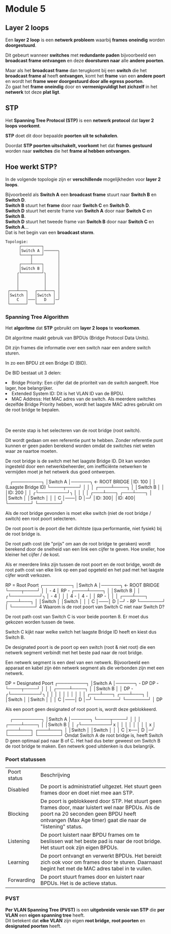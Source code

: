 # Module 5

## Layer 2 loops

Een **layer 2 loop** is een **netwerk probleem** waarbij **frames** **oneindig** worden **doorgestuurd**.

Dit gebeurt wanneer **switches** met **redundante paden** bijvoorbeeld een **broadcast frame ontvangen** 
en deze **doorsturen naar** alle **andere poorten**.

Maar als het **broadcast frame** dan terugkomt bij een **switch** die het **broadcast frame al** heeft **ontvangen**,
komt het **frame** van een **andere poort** en wordt het **frame weer doorgestuurd door alle egress poorten**.\
Zo gaat het **frame** **oneindig** door en **vermenigvuldigt het zichzelf** in het **netwerk** tot deze **plat ligt**.

## STP

Het **Spanning Tree Protocol (STP)** is een **netwerk protocol** dat **layer 2 loops** **voorkomt**.

**STP** doet dit door bepaalde **poorten** **uit te schakelen**.

Doordat **STP poorten uitschakelt, voorkomt** het dat **frames gestuurd** worden naar **switches** die het
**frame al hebben ontvangen**.

## Hoe werkt STP?

In de volgende topologie zijn er **verschillende** mogelijkheden voor **layer 2 loops**.

Bijvoorbeeld als **Switch A** een **broadcast frame** stuurt naar **Switch B** en **Switch D**.\
**Switch B** stuurt het **frame** door naar **Switch C** en **Switch D**.\
**Switch D** stuurt het eerste frame van **Switch A** door naar **Switch C** en **Switch B**.\
**Switch D** stuurt het tweede frame van **Switch B** door naar **Switch C** en **Switch A**...\
Dat is het begin van een **broadcast storm**.

```
Topologie:
      ┌─────────┐
      │Switch A │──────╮
      └────┬────┘      │
           │           │
      ┌────┴────┐      │
      │Switch B │      │
     ╭└─────────┘╮     │
     │           │     │
     │           │     │
     │           │     │
 ┌───┴───┐   ┌───┴───┐ │
 │Switch │   │Switch │ │
 │   C   │───│   D   │─╯
 └───────┘   └───────┘
```

### Spanning Tree Algorithm

Het **algoritme** dat **STP** gebruikt om **layer 2 loops** te **voorkomen**.

<tip>
<p>Dit <control>algoritme</control> maakt gebruik van <control>BPDUs</control> (Bridge Protocol Data Units).</p>
<p>Dit zijn <control>frames</control> die <control>informatie</control> over <control>een switch</control> naar een
<control>andere switch sturen</control>.</p>
In zo een <control>BPDU</control> zit een <control>Bridge ID (BID)</control>.
<p>De <control>BID</control> bestaat uit 3 delen:</p>
<list>
<li>
    <control>Bridge Priority</control>: Een <control>cijfer</control> dat de <control>prioriteit</control> van de 
    <control>switch</control> aangeeft. Hoe <control>lager</control>, hoe <control>belangrijker</control>.
</li>
<li>
    <control>Extended System ID</control>: Dit is het <control>VLAN ID</control> van de <control>BPDU</control>.
</li>
<li>
    <control>MAC Address</control>: Het <control>MAC adres</control> van de <control>switch</control>.
    Als meerdere switches dezelfde <control>Bridge Priority</control> hebben, wordt het laagste <control>MAC adres</control> 
    gebruikt om de <control>root bridge</control> te bepalen.
</li>
</list>
</tip>

<!-- INVISIBLE CHARACTERS FOR SECTION LINE -->
<format style="underline">
⠀⠀⠀⠀⠀⠀⠀⠀⠀⠀⠀⠀⠀⠀⠀⠀⠀⠀⠀⠀⠀⠀⠀⠀⠀⠀⠀⠀⠀⠀⠀⠀⠀⠀⠀⠀⠀⠀⠀⠀⠀⠀⠀⠀⠀⠀⠀⠀⠀⠀⠀⠀⠀⠀⠀⠀⠀⠀⠀⠀⠀⠀⠀⠀⠀⠀⠀⠀⠀⠀⠀⠀⠀⠀⠀⠀⠀⠀⠀⠀⠀⠀⠀⠀⠀⠀⠀⠀⠀⠀⠀⠀⠀
</format>
<!-- INVISIBLE CHARACTERS FOR SECTION LINE -->

<tabs>
<tab title="1. Root Bridge">
    <p>De <control>eerste stap</control> is het <control>selecteren</control> van de <control>root bridge</control> (root switch).</p>
    <p>Dit wordt gedaan om een <control>referentie punt</control> te hebben. <control>Zonder referentie punt</control>
    kunnen er <control>geen paden</control> berekend worden omdat de switches niet weten waar ze naartoe moeten.</p>
    <p>De <control>root bridge is</control> de <control>switch</control> met het <control>laagste Bridge ID</control>.
    Dit <control>kan worden ingesteld door een netwerkbeheerder</control>, om inefficiënte netwerken te vermijden moet 
    je het netwerk dus goed ontwerpen.</p>
    <code-block>
⠀
      ┌─────────┐
      │Switch A │──────╮ ← ROOT BRIDGE
      │ID: 100  │      │   (Laagste Bridge ID)
      └────┬────┘      │
           │           │
      ┌────┴────┐      │
      │Switch B │      │
      │ID: 200  │      │
     ╭└─────────┘╮     │
     │           │     │
 ┌───┴───┐   ┌───┴───┐ │
 │Switch │   │Switch │ │
 │   C   │───│   D   │─╯
 │ID: 300│   │ID: 400│
 └───────┘   └───────┘
    </code-block>
</tab>
<tab title="2. Root Poort">
    <p>Als de <control>root bridge gevonden</control> is moet elke switch (niet de root bridge / switch) een 
    <control>root poort selecteren</control>.</p>
    <p>De <control>root poort is</control> de poort die het <control>dichtste</control> (qua performantie, niet fysiek) 
    <control>bij de root bridge</control> is.</p>
    <p>De <control>root path cost</control> (de "prijs" om aan de root bridge te geraken) wordt 
    <control>berekend door de snelheid</control> van een link een cijfer te geven. <control>Hoe sneller, hoe kleiner</control>
    het cijfer / <control>de kost</control>.</p>
    <p>Als er <control>meerdere links</control> zijn tussen de root poort en de root bridge, wordt de 
    <control>root path cost</control> van elke link op een pad <control>opgeteld</control> en het pad met het 
    <control>laagste cijfer wordt verkozen</control>.</p>
    <code-block>
RP = Root Poort
      ┌─────────┐
      │Switch A │──────╮ ← ROOT BRIDGE
      └────┬────┘      │
           │ - 4       │
 RP - ┌────┴────┐      │
      │Switch B │      │
     ╭└─────────┘╮     │ - 4
     │           │     │
 4 - │       4 - │     │
RP - │           │     │
 ┌───┴───┐   ┌───┴───┐ │
 │Switch │   │Switch │ │
 │   C   │───│   D   │─╯ - RP
 └───────┘ │ └───────┘
           4
    </code-block>
<note>
    <control>Waarom is de root poort van Switch C niet naar Switch D?</control>
    <p>De root path cost van Switch C is voor beide poorten 8. Er moet dus gekozen worden tussen de twee.</p>
    <p>Switch C kijkt naar welke switch het laagste Bridge ID heeft en kiest dus Switch B.</p>
</note>
</tab>
<tab title="3. Designated Poort">
    <p>De <control>designated poort</control> is de <control>poort op een switch</control> (root & niet root) die een 
    <control>netwerk segment verbindt met</control> het <control>beste pad naar de root bridge</control>.</p>
    <p><emphasis>Een netwerk segment is een deel van een netwerk. Bijvoorbeeld een apparaat en kabel zijn één netwerk segment als
    die verbonden zijn met een netwerk.</emphasis></p>
    <code-block>
DP = Designated Poort
      ┌─────────┐
      │Switch A │──────╮ - DP
 DP - └────┬────┘      │
           │           │
      ┌────┴────┐      │
      │Switch B │      │
DP - ╭└─────────┘╮     │
     │           │     │
     │           │     │
     │           │     │
 ┌───┴───┐   ┌───┴───┐ │
 │Switch │   │Switch │ │
 │   C   │───│   D   │─╯
 └───────┘   └───────┘
             │
             DP
    </code-block>
</tab>
<tab title="4. Geblokkeerde Poorten">
    <p>Als een poort <control>geen designated of root poort</control> is, 
    <control>wordt</control> deze <control>geblokkeerd</control>.</p>
    <code-block>
⠀
      ┌─────────┐
      │Switch A │──────╮
      └────┬────┘      │
           │           │
      ┌────┴────┐      │
      │Switch B │      │
     ╭└─────────┘x     │
     │           │     │
     │           │     │
     │           x     │
 ┌───┴───┐   ┌───┴───┐ │
 │Switch │   │Switch │ │
 │   C   │x──│   D   │─╯
 └───────┘   └───────┘
    </code-block>
    <tip>
    Omdat Switch A de root bridge is, heeft Switch D geen optimaal pad naar B of C. Het had dus beter geweest om Switch B
    de root bridge te maken. Een netwerk goed uitdenken is dus belangrijk.
    </tip>
</tab>
</tabs>

### Poort statussen

<table>
    <tr>
        <td>Poort status</td>
        <td>Beschrijving</td>
    </tr>
    <tr>
        <td>Disabled</td>
        <td>De poort is <control>administratief uitgezet</control>. Het stuurt geen frames door en doet niet mee aan STP.</td>
    </tr>
    <tr>
        <td>Blocking</td>
        <td>De poort is <control>geblokkeerd door STP</control>. Het stuurt geen frames door, maar 
        <control>luistert wel naar BPDUs</control>. Als de poort na <control>20 seconden geen BPDU</control> heeft 
        ontvangen (Max Age timer) gaat die naar de <control>"listening" status</control>.</td>
    </tr>
    <tr>
        <td>Listening</td>
        <td>De poort <control>luistert naar BPDU frames</control> om te <control>beslissen</control> wat het 
        <control>beste pad</control> is <control>naar de root bridge</control>. Het stuurt ook zijn eigen BPDUs.</td>
    </tr>
    <tr>
        <td>Learning</td>
        <td>De poort <control>ontvangt en verwerkt BPDUs</control>. Het bereidt zich ook voor om frames door te sturen. 
        Daarnaast begint het met de MAC adres tabel in te vullen.</td>
    </tr>
    <tr>
        <td>Forwarding</td>
        <td>De poort <control>stuurt frames door</control> en <control>luistert naar BPDUs</control>. 
        Het is de <control>actieve status</control>.</td>
    </tr>
</table>

### PVST

**Per VLAN Spanning Tree (PVST)** is een **uitgebreide versie van STP** die **per VLAN** een **eigen spanning tree** heeft.\
Dit betekent dat **elke VLAN** zijn eigen **root bridge**, **root poorten** en **designated poorten** heeft.